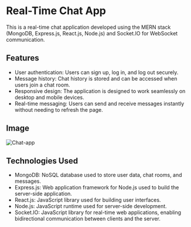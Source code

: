 # Real-Time Chat App

This is a real-time chat application developed using the MERN stack (MongoDB, Express.js, React.js, Node.js) and Socket.IO for WebSocket communication.

## Features

- User authentication: Users can sign up, log in, and log out securely.
- Message history: Chat history is stored and can be accessed when users join a chat room.
- Responsive design: The application is designed to work seamlessly on desktop and mobile devices.
- Real-time messaging: Users can send and receive messages instantly without needing to refresh the page.

## Image

![Chat-app](https://github.com/VaibhavDeshmukh12/chat-app-mern/assets/113431207/e755ae2a-784c-41ee-b4a2-8d62c108b08e)


## Technologies Used

- MongoDB: NoSQL database used to store user data, chat rooms, and messages.
- Express.js: Web application framework for Node.js used to build the server-side application.
- React.js: JavaScript library used for building user interfaces.
- Node.js: JavaScript runtime used for server-side development.
- Socket.IO: JavaScript library for real-time web applications, enabling bidirectional communication between clients and the server.

